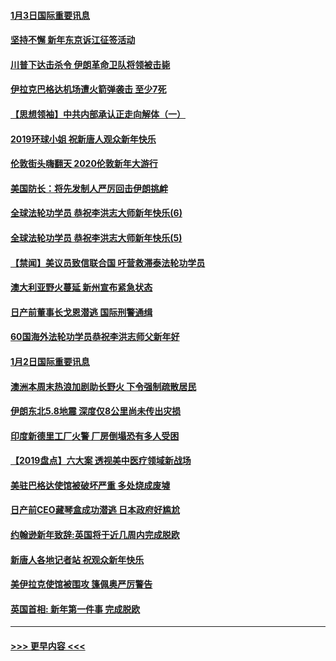 #### [1月3日国际重要讯息](../pages/prog202/a102744301.md?t=01032111) 
#### [坚持不懈 新年东京诉江征签活动](../pages/prog202/a102744303.md?t=01032111) 
#### [川普下达击杀令 伊朗革命卫队将领被击毙](../pages/prog202/a102741911.md?t=01032111) 
#### [伊拉克巴格达机场遭火箭弹袭击 至少7死](../pages/prog202/a102744115.md?t=01032111) 
#### [【思想领袖】中共内部承认正走向解体（一）](../pages/prog202/a102744097.md?t=01032111) 
#### [2019环球小姐 祝新唐人观众新年快乐](../pages/prog202/a102744043.md?t=01032111) 
#### [伦敦街头嗨翻天 2020伦敦新年大游行](../pages/prog202/a102743925.md?t=01032111) 
#### [美国防长：将先发制人严厉回击伊朗挑衅](../pages/prog202/a102743930.md?t=01032111) 
#### [全球法轮功学员 恭祝李洪志大师新年快乐(6)](../pages/prog202/a102743899.md?t=01032111) 
#### [全球法轮功学员 恭祝李洪志大师新年快乐(5)](../pages/prog202/a102743766.md?t=01032111) 
#### [【禁闻】美议员致信联合国 吁营救滞泰法轮功学员](../pages/prog202/a102743781.md?t=01032111) 
#### [澳大利亚野火蔓延 新州宣布紧急状态](../pages/prog202/a102743681.md?t=01032111) 
#### [日产前董事长戈恩潜逃 国际刑警通缉](../pages/prog202/a102743676.md?t=01032111) 
#### [60国海外法轮功学员恭祝李洪志师父新年好](../pages/prog202/a102743628.md?t=01032111) 
#### [1月2日国际重要讯息](../pages/prog202/a102743488.md?t=01032111) 
#### [澳洲本周末热浪加剧助长野火 下令强制疏散居民](../pages/prog202/a102743421.md?t=01032111) 
#### [伊朗东北5.8地震 深度仅8公里尚未传出灾损](../pages/prog202/a102743396.md?t=01032111) 
#### [印度新德里工厂火警 厂房倒塌恐有多人受困](../pages/prog202/a102743386.md?t=01032111) 
#### [【2019盘点】六大案 透视美中医疗领域新战场](../pages/prog202/a102743227.md?t=01032111) 
#### [美驻巴格达使馆被破坏严重 多处烧成废墟](../pages/prog202/a102743244.md?t=01032111) 
#### [日产前CEO藏琴盒成功潜逃 日本政府好尴尬](../pages/prog202/a102742937.md?t=01032111) 
#### [约翰逊新年致辞:英国将于近几周内完成脱欧](../pages/prog202/a102742956.md?t=01032111) 
#### [新唐人各地记者站 祝观众新年快乐](../pages/prog202/a102742785.md?t=01032111) 
#### [美伊拉克使馆被围攻 篷佩奥严厉警告](../pages/prog202/a102742994.md?t=01032111) 
#### [英国首相: 新年第一件事 完成脱欧](../pages/prog202/a102742907.md?t=01032111) 

----
#### [ >>> 更早内容 <<< ](../indexes/prog202-earlier.md)
